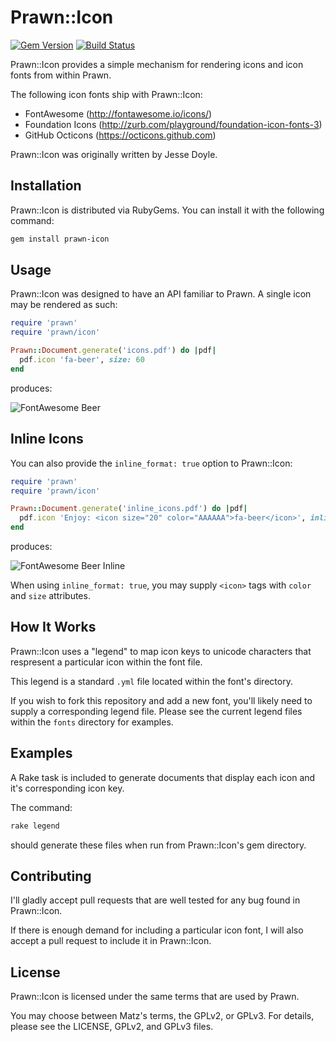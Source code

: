 # Prawn::Icon

[![Gem Version](https://badge.fury.io/rb/prawn-icon.svg)](http://badge.fury.io/rb/prawn-icon)
[![Build Status](https://api.travis-ci.org/jessedoyle/prawn-icon.svg?branch=master)](http://travis-ci.org/jessedoyle/prawn-icon)

Prawn::Icon provides a simple mechanism for rendering icons and icon fonts from within Prawn.

The following icon fonts ship with Prawn::Icon:

* FontAwesome (http://fontawesome.io/icons/)
* Foundation Icons (http://zurb.com/playground/foundation-icon-fonts-3)
* GitHub Octicons (https://octicons.github.com)

Prawn::Icon was originally written by Jesse Doyle.

## Installation

Prawn::Icon is distributed via RubyGems. You can install it with the following command:

```bash
gem install prawn-icon
```

## Usage

Prawn::Icon was designed to have an API familiar to Prawn. A single icon may be rendered as such:

```ruby
require 'prawn'
require 'prawn/icon'

Prawn::Document.generate('icons.pdf') do |pdf|
  pdf.icon 'fa-beer', size: 60
end
```

produces:

![FontAwesome Beer](https://raw.github.com/jessedoyle/prawn-icon/master/examples/fa-beer.png)

## Inline Icons

You can also provide the `inline_format: true` option to Prawn::Icon:

```ruby
require 'prawn'
require 'prawn/icon'

Prawn::Document.generate('inline_icons.pdf') do |pdf|
  pdf.icon 'Enjoy: <icon size="20" color="AAAAAA">fa-beer</icon>', inline_format: true
end
```

produces:

![FontAwesome Beer Inline](https://raw.github.com/jessedoyle/prawn-icon/master/examples/fa-beer-inline.png)

When using `inline_format: true`, you may supply `<icon>` tags with `color` and `size` attributes.

## How It Works

Prawn::Icon uses a "legend" to map icon keys to unicode characters that respresent a particular icon within the font file.

This legend is a standard `.yml` file located within the font's directory.

If you wish to fork this repository and add a new font, you'll likely need to supply a corresponding legend file. Please see the current legend files within the `fonts` directory for examples.

## Examples

A Rake task is included to generate documents that display each icon and it's corresponding icon key.

The command:

```bash
rake legend
```

should generate these files when run from Prawn::Icon's gem directory.

## Contributing

I'll gladly accept pull requests that are well tested for any bug found in Prawn::Icon.

If there is enough demand for including a particular icon font, I will also accept a pull request to include it in Prawn::Icon.

## License

Prawn::Icon is licensed under the same terms that are used by Prawn.

You may choose between Matz's terms, the GPLv2, or GPLv3. For details, please see the LICENSE, GPLv2, and GPLv3 files.
